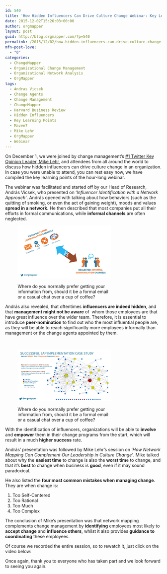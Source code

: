 ```yaml
---
id: 540
title: 'How Hidden Influencers Can Drive Culture Change Webinar: Key Learning Points'
date: 2015-12-02T15:26:03+00:00
author: orgmapper
layout: post
guid: http://blog.orgmapper.com/?p=540
permalink: /2015/12/02/how-hidden-influencers-can-drive-culture-change-webinar-key-learning-points/
mfn-post-love:
  - "0"
categories:
  - ChangeMapper
  - Organizational Change Management
  - Organizational Network Analysis
  - OrgMapper
tags:
  - Andras Vicsek
  - Change Agents
  - Change Management
  - ChangeMapper
  - Harvard Business Review
  - Hidden Influencers
  - Key Learning Points
  - Maven7
  - Mike Lehr
  - OrgMapper
  - Webinar
---
```

On December 1, we were joined by change management&#8217;s [#1 Twitter Key Opinion Leader, Mike Lehr](http://orgmapper.com/2015/10/22/what-the-change-management-community-looks-like-on-twitter-mini-research/), and attendees from all around the world to discuss how hidden influencers can drive culture change in an organization. In case you were unable to attend, you can rest easy now, we have compiled the key learning points of the hour-long webinar.

The webinar was facilitated and started off by our Head of Research, András Vicsek, who presented on &#8216;_Influencer Identification with a Network Approach&#8217;_. András opened with talking about how behaviors (such as the quitting of smoking, or even the act of gaining weight), moods and values **spread in a network.** He then described that most companies put all their efforts in formal communications, while **informal channels** are often neglected.<figure id="attachment_600" style="width: 300px" class="wp-caption alignleft">

<a href="/images/2015/12/informalvformal1.png" target="_blank" rel="noopener noreferrer"><img class="alignleft size-medium wp-image-600" src="/images/2015/12/informalvformal1.png?w=300" alt="informalvformal" width="300" height="170" /></a><figcaption class="wp-caption-text">Where do you normally prefer getting your information from, should it be a formal email or a casual chat over a cup of coffee?</figcaption></figure> 

András also revealed, that oftentimes **influencers are indeed hidden**, and that **management might not be aware** of  whom those employees are that have great influence over the wider team. Therefore, it is essential to introduce **peer-nomination** to find out who the most influential people are, as they will be able to reach significantly more employees informally than management or the change agents appointed by them.

&nbsp;<figure id="attachment_644" style="width: 300px" class="wp-caption alignleft">

<a href="/images/2015/12/sap-implementation-case-study-orgmapper1.png" target="_blank" rel="noopener noreferrer"><img class="alignleft size-medium wp-image-644" src="/images/2015/12/sap-implementation-case-study-orgmapper1.png?w=300" alt="SAP implementation case study by OrgMapper" width="300" height="167" /></a><figcaption class="wp-caption-text">Where do you normally prefer getting your information from, should it be a formal email or a casual chat over a cup of coffee?</figcaption></figure> 

With the identification of influencers, organizations will be able to **involve** and **empower** them in their change programs from the start, which will result in a much **higher success** rate.

András&#8217; presentation was followed by Mike Lehr&#8217;s session on &#8216;_How Network Mapping Can Complement Our Leadership in Culture Change&#8217;_. Mike talked about why the **easiest time** to change is also the **worst tim**e to change, and that it&#8217;s **best** to change when business is **good**, even if it may sound paradoxical.

He also listed the **four most common mistakes when managing change**. They are when change is:

  1. Too Self-Centered
  2. Too Rational
  3. Too Much
  4. Too Complex

The conclusion of Mike&#8217;s presentation was that network mapping complements change management by **identifying** employees most likely to **accept change** and **influence others**, whilst it also provides **guidance to coordinating** these employees.

Of course we recorded the entire session, so to rewatch it, just click on the video below:



Once again, thank you to everyone who has taken part and we look forward to seeing you again.